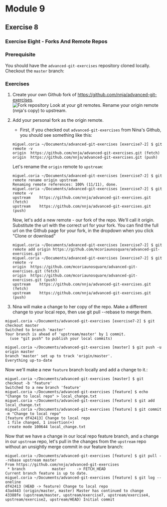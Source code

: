 # Module 9
## Exercise 8

### Exercise Eight - Forks And Remote Repos  

### Prerequisite
You should have the `advanced-git-exercises` repository cloned locally. Checkout the `master` branch:  

### Exercises  
1. Create your own Github fork of https://github.com/nnja/advanced-git-exercises.  
![Fork repository](https://github.com/Unosquare-CoE-JavaScript/miguel-juarez-coria/blob/main/git-in-depth/assets/fork-repository.png "Fork repository")
Look at your git remotes. Rename your origin remote (nnja's copy) to upstream.  
2. Add your personal fork as the origin remote.  
    - First, if you checked out `advanced-git-exercises` from Nina's Github, you should see something like this:  
    ```
    miguel.coria ~/Documents/advanced-git-exercises [exercise7-2] $ git remote -v
    origin	https://github.com/nnja/advanced-git-exercises.git (fetch)
    origin	https://github.com/nnja/advanced-git-exercises.git (push)
    ```
    Let's rename the `origin` remote to `upstream`:  
    ```
    miguel.coria ~/Documents/advanced-git-exercises [exercise7-2] $ git remote rename origin upstream
    Renaming remote references: 100% (11/11), done.
    miguel.coria ~/Documents/advanced-git-exercises [exercise7-2] $ git remote -v
    upstream	https://github.com/nnja/advanced-git-exercises.git (fetch)
    upstream	https://github.com/nnja/advanced-git-exercises.git (push)
    ```
    Now, let's add a new remote - our fork of the repo. We'll call it origin. Substitute the url with the correct url for your fork. You can find the full url on the Github page for your fork, in the dropdown when you click "Clone or download"
    ```
    miguel.coria ~/Documents/advanced-git-exercises [exercise7-2] $ git remote add origin https://github.com/mcoriaunosquare/advanced-git-exercises.git
    miguel.coria ~/Documents/advanced-git-exercises [exercise7-2] $ git remote -v
    origin	https://github.com/mcoriaunosquare/advanced-git-exercises.git (fetch)
    origin	https://github.com/mcoriaunosquare/advanced-git-exercises.git (push)
    upstream	https://github.com/nnja/advanced-git-exercises.git (fetch)
    upstream	https://github.com/nnja/advanced-git-exercises.git (push)
    ```


3. Nina will make a change to her copy of the repo. Make a different change to your local repo, then use git pull --rebase to merge them.   
```
miguel.coria ~/Documents/advanced-git-exercises [exercise7-2] $ git checkout master
Switched to branch 'master'
Your branch is ahead of 'upstream/master' by 1 commit.
  (use "git push" to publish your local commits)

miguel.coria ~/Documents/advanced-git-exercises [master] $ git push -u origin master
branch 'master' set up to track 'origin/master'.
Everything up-to-date
```

Now we'll make a new `feature` branch locally and add a change to it.:  
```
miguel.coria ~/Documents/advanced-git-exercises [master] $ git checkout -b 'feature'
Switched to a new branch 'feature'
miguel.coria ~/Documents/advanced-git-exercises [feature] $ echo "Change to local repo" > local_change.txt
miguel.coria ~/Documents/advanced-git-exercises [feature] $ git add local_change.txt
miguel.coria ~/Documents/advanced-git-exercises [feature] $ git commit -m "Change to local repo"
[feature df42413] Change to local repo
 1 file changed, 1 insertion(+)
 create mode 100644 local_change.txt
```
Now that we have a change in our local repo feature branch, and a change in our `upstream` repo, let's pull in the changes from the `upstream` repo without an unsightly merge commit in our feature branch:  
```
miguel.coria ~/Documents/advanced-git-exercises [feature] $ git pull --rebase upstream master
From https://github.com/nnja/advanced-git-exercises
 * branch            master     -> FETCH_HEAD
Current branch feature is up to date.
miguel.coria ~/Documents/advanced-git-exercises [feature] $ git log --oneline
df42413 (HEAD -> feature) Change to local repo
43ad443 (origin/master, master) Master has continued to change
43388fe (upstream/master, upstream/exercise7, upstream/exercise4, upstream/exercise2, upstream/HEAD) Initial commit
```


